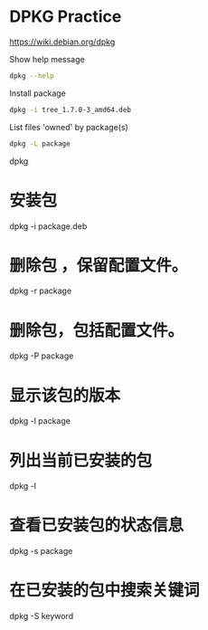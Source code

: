 # DPKG Practice

https://wiki.debian.org/dpkg


Show help message
```bash
dpkg --help
```

Install package
```bash
dpkg -i tree_1.7.0-3_amd64.deb
```

List files 'owned' by package(s)
```bash
dpkg -L package
```


dpkg

# 安装包
dpkg -i package.deb

# 删除包 ，保留配置文件。
dpkg -r package

# 删除包，包括配置文件。
dpkg -P package


# 显示该包的版本
dpkg -l  package

# 列出当前已安装的包
dpkg -l

# 查看已安装包的状态信息
dpkg -s package

# 在已安装的包中搜索关键词
dpkg -S keyword
